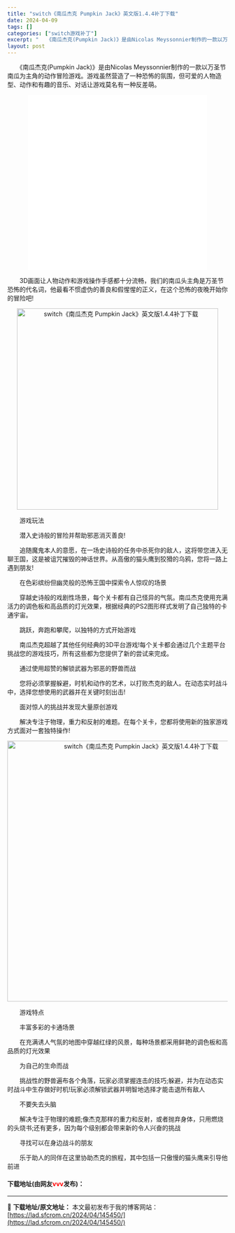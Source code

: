 ```yaml
---
title: "switch《南瓜杰克 Pumpkin Jack》英文版1.4.4补丁下载"
date: 2024-04-09
tags: []
categories: ["switch游戏补丁"]
excerpt: "　　《南瓜杰克(Pumpkin Jack)》是由Nicolas Meyssonnier制作的一款以万圣节南瓜为主角的动作冒险游戏。游戏虽然营造了一种恐怖的氛围，但可爱的人物造型、动作和有趣的音乐、对话让游戏莫名有一种反差萌。 　　3D画面让人物动作和游戏操作手感都十分流畅，我们的南瓜头主角是万圣节恐&hellip;"
layout: post
---
```


 <p>　　《南瓜杰克(Pumpkin Jack)》是由Nicolas Meyssonnier制作的一款以万圣节南瓜为主角的动作冒险游戏。游戏虽然营造了一种恐怖的氛围，但可爱的人物造型、动作和有趣的音乐、对话让游戏莫名有一种反差萌。</p> <p style="text-align: center;"><iframe allowfullscreen="true" border="0" frameborder="0" framespacing="0" height="400" scrolling="no" src="//player.bilibili.com/player.html?aid=627561045&amp;bvid=BV1st4y1i7Xs&amp;cid=249298655&amp;page=1" width="410"></iframe></p> <p>　　3D画面让人物动作和游戏操作手感都十分流畅，我们的南瓜头主角是万圣节恐怖的代名词，他最看不惯虚伪的善良和假惺惺的正义，在这个恐怖的夜晚开始你的冒险吧!</p> <p align="center"><img align="" border="0" src="https://lad.sfcrom.cn/wp-content/uploads/2024/04/20240409_6615304f1ff71.jpg" width="460" alt="switch《南瓜杰克 Pumpkin Jack》英文版1.4.4补丁下载" /></p> <p>　　游戏玩法</p> <p>　　潜入史诗般的冒险并帮助邪恶消灭善良!</p> <p>　　追随魔鬼本人的意愿，在一场史诗般的任务中杀死你的敌人，这将带您进入无聊王国，这是被诅咒摧毁的神话世界。从高傲的猫头鹰到狡猾的乌鸦，您将一路上遇到朋友!</p> <p>　　在色彩缤纷但幽灵般的恐怖王国中探索令人惊叹的场景</p> <p>　　穿越史诗般的戏剧性场景，每个关卡都有自己怪异的气氛。南瓜杰克使用充满活力的调色板和高品质的灯光效果，根据经典的PS2图形样式发明了自己独特的卡通宇宙。</p> <p>　　跳跃，奔跑和攀爬，以独特的方式开始游戏</p> <p>　　南瓜杰克超越了其他任何经典的3D平台游戏!每个关卡都会通过几个主题平台挑战您的游戏技巧，所有这些都为您提供了新的尝试来完成。</p> <p>　　通过使用超赞的解锁武器为邪恶的野兽而战</p> <p>　　您将必须掌握躲避，时机和动作的艺术，以打败杰克的敌人。在动态实时战斗中，选择您想使用的武器并在关键时刻出击!</p> <p>　　面对惊人的挑战并发现大量原创游戏</p> <p>　　解决专注于物理，重力和反射的难题。在每个关卡，您都将使用新的独家游戏方式面对一套独特操作!</p> <p align="center"><img align="" border="0" src="https://lad.sfcrom.cn/wp-content/uploads/2024/04/20240409_6615304f86434.gif" width="596" alt="switch《南瓜杰克 Pumpkin Jack》英文版1.4.4补丁下载" /></p> <p>　　游戏特点</p> <p>　　丰富多彩的卡通场景</p> <p>　　在充满诱人气氛的地图中穿越红绿的风景，每种场景都采用鲜艳的调色板和高品质的灯光效果</p> <p>　　为自己的生命而战</p> <p>　　挑战性的野兽遍布各个角落，玩家必须掌握连击的技巧;躲避，并为在动态实时战斗中生存做好时机!玩家必须解锁武器并明智地选择才能击退所有敌人</p> <p>　　不要失去头脑</p> <p>　　解决专注于物理的难题;像杰克那样的重力和反射，或者抛弃身体，只用燃烧的头烧书;还有更多，因为每个级别都会带来新的令人兴奋的挑战</p> <p>　　寻找可以在身边战斗的朋友</p> <p>　　乐于助人的同伴在这里协助杰克的旅程，其中包括一只傲慢的猫头鹰来引导他前进</p> <p><h4>下载地址(由网友<font color="red">vvv</font>发布)：</h4></p> 

---
📖 **下载地址/原文地址：** 本文最初发布于我的博客网站：[https://lad.sfcrom.cn/2024/04/145450/](https://lad.sfcrom.cn/2024/04/145450/)
